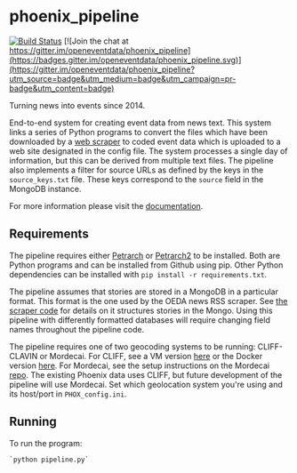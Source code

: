 phoenix_pipeline
================

[![Build Status](https://travis-ci.org/openeventdata/phoenix_pipeline.svg?branch=master)](https://travis-ci.org/openeventdata/phoenix_pipeline)
[![Join the chat at https://gitter.im/openeventdata/phoenix_pipeline](https://badges.gitter.im/openeventdata/phoenix_pipeline.svg)](https://gitter.im/openeventdata/phoenix_pipeline?utm_source=badge&utm_medium=badge&utm_campaign=pr-badge&utm_content=badge)

Turning news into events since 2014.

End-to-end system for creating event data from news text.
This system links a series of Python programs to convert the files which have
been downloaded by a [web scraper](https://github.com/openeventdata/scraper) to
coded event data which is uploaded to a web site designated in the config file.
The system processes a single day of information, but this can be derived from
multiple text files. The pipeline also implements a filter for source URLs as
defined by the keys in the `source_keys.txt` file. These keys correspond to the
`source` field in the MongoDB instance.

For more information please visit the
[documentation](http://phoenix-pipeline.readthedocs.org/en/latest/).

## Requirements

The pipeline requires either
[Petrarch](https://github.com/openeventdata/petrarch) or
[Petrarch2](https://github.com/openeventdata/petrarch2) to be installed. Both
are Python programs and can be installed from Github using pip.
Other Python dependencies can be installed with `pip install -r requirements.txt`.

The pipeline assumes that stories are stored in a MongoDB in a particular
format. This format is the one used by the OEDA news RSS scraper. See [the
scraper code](https://github.com/openeventdata/scraper/blob/master/mongo_connection.py)
for details on it structures stories in the Mongo. Using this pipeline with
differently formatted databases will require changing field names throughout
the pipeline code.

The pipeline requires one of two geocoding systems to be running: CLIFF-CLAVIN
or Mordecai. For CLIFF, see a VM version
[here](https://github.com/ahalterman/CLIFF-up) or the Docker version
[here](https://github.com/caerusassociates/cliff_container). For Mordecai, see
the setup instructions on the Mordecai
[repo](https://github.com/openeventdata/mordecai). The existing Phoenix data
uses CLIFF, but future development of the pipeline will use Mordecai. Set which
geolocation system you're using and its host/port in `PHOX_config.ini`.

## Running

To run the program:

    `python pipeline.py`


